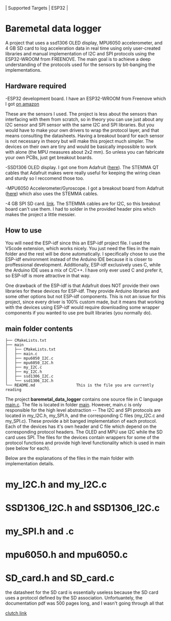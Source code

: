 | Supported Targets | ESP32 |

# Baremetal data logger

A project that uses a ssd1306 OLED display, MPU6050 accelerometer, and 4 GB SD card to log acceleration data in real time using only user-created libraries and manual implementation of I2C and SPI protocols using the ESP32-WROOM from FREENOVE. The main goal is to achieve a deep understanding of the protocols used for the sensors by bit-banging the implementations.

## Hardware required

-ESP32 development board. I have an ESP32-WROOM from Freenove which I got [on amazon](https://www.amazon.ca/Freenove-ESP32-WROOM-Compatible-Wireless-Detailed/dp/B0C9THDPXP?crid=198OSIGBJDI3Rdib=eyJ2IjoiMSJ9_RNb2EnB-vTx26Y_kdThalmX3FU6JsrCFgCe6Pp3BjdiJ3rSPFwcWXmg7JhW_k-Uhs2DIxjkTxl8TVqrOkIhPIqTTykvuwskMtEYbAexgBFr3vn79kzCbFaOEE2WeHtZuk5Cvj0ZxAG3_Hio0AwUnQYg39VCaFLM_aYXhMgUg0kfK9B_xmNGQGi6__Nx8_OPiArDBP2Ogq6ts5TjK4jN0t__8Jy_Hw-jO6xWCmEnsvrDnKnvkxo9IEEFMf8WkpjH2lU23Cohr_um5Q_q5nYJDwVvmRvKmMY2realUr6lHNI.UVQG43AL5AnkkFRP_ahrdaAwv5G_Ul68BJW8abd-D4w&dib_tag=se&keywords=esp32&qid=1756687508&sprefix=es%2Caps%2C149&sr=8-7&th=1)

These are the sensors I used. The project is less about the sensors than interfacing with them from scratch, so in theory you can use just about any I2C sensor and SPI sensor with the same I2C and SPI libraries. But you would have to make your own drivers to wrap the protocol layer, and that means consulting the datasheets. Having a breakout board for each sensor is not necessary in theory but will make this project much simpler. The devices on their own are tiny and would be basically impossible to work with alone (the MPU measures about 2x2 mm). So unless you can fabricate your own PCBs, just get breakout boards.


-SSD1306 OLED display. I got one from Adafruit ([here](https://www.adafruit.com/product/326)).  The STEMMA QT cables that Adafruit makes were really useful for keeping the wiring clean and sturdy so I reccomend those too.

-MPU6050 Accelerometer/Gyroscope. I got a breakout board from Adafruit ([here](https://www.adafruit.com/product/3886)) which also uses the STEMMA cables.

-4 GB SPI SD card. [link](https://www.adafruit.com/product/6039). The STEMMA cables are for I2C, so this breakout board can't use them. I had to solder in the provided header pins which makes the project a little messier.

## How to use

You will need the ESP-idf since this an ESP-idf project file. I used the VScode extension, which works nicely. You just need the files in the main folder and the rest will be done automatically. I specifically chose to use the ESP-idf environment instead of the Arduino IDE because it is closer to proffessional development. Additionally, ESP-idf exclusively uses C, while the Arduino IDE uses a mix of C/C++. I have only ever used C and prefer it, so ESP-idf is more attractive in that way. 

One drawback of the ESP-idf is that Adafruit does NOT provide their own libraries for these devices for ESP-idf. They provide Arduino libraries and some other options but not ESP-idf components. This is not an issue for this project, since every driver is 100% custom made, but it means that working with the devices using ESP-idf would require downloading some wrapper components if you wanted to use pre built libraries (you normally do).

## main folder contents

```
├── CMakeLists.txt
├── main
│   ├── CMakeLists.txt
│   ├── main.c
│   ├── mpu6050_I2C.c
│   ├── mpu6050_I2C.h
│   ├── my_I2C.c
│   ├── my_I2C.h
│   ├── ssd1306_I2C.c
│   └── ssd1306_I2C.h
└── README.md                  This is the file you are currently reading
```

The project **baremetal_data_logger** contains one source file in C language [main.c](main/main.c). The file is located in folder [main](main). However, main.c is only responsible for the high level abstraction -- The I2C and SPI protocols are located in my_I2C.h, my_SPI.h, and the corresponding C files (my_I2C.c and my_SPI.c). These provide a bit banged implementation of each protocol. Each of the devices has it's own header and C file which depend on the corresponding protocol headers. The OLED and MPU use I2C while the SD card uses SPI. The files for the devices contain wrappers for some of the protocol functions and provide high level functionality which is used in main (see below for each).

Below are the explanations of the files in the main folder with implementation details.

# my_I2C.h and my_I2C.c

# SSD1306_I2C.h and SSD1306_I2C.c

# my_SPI.h and .c

# mpu6050.h and mpu6050.c

# SD_card.h and SD_card.c

the datasheet for the SD card is essentially useless because the SD card uses a protocol defined by the SD association. Unfortuantely, the documentation pdf was 500 pages long, and I wasn't going through all that

[clutch link](https://elm-chan.org/docs/mmc/mmc_e.html)